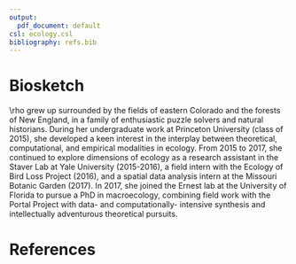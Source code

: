 ```yaml
---
output:
  pdf_document: default
csl: ecology.csl
bibliography: refs.bib
---
```


# Biosketch

\rho grew up surrounded by the fields of eastern Colorado and the forests of New England, in a family of enthusiastic puzzle solvers and natural historians. During her undergraduate work at Princeton University (class of 2015), she developed a keen interest in the interplay between theoretical, computational, and empirical modalities in ecology. From 2015 to 2017, she continued to explore dimensions of ecology as a research assistant in the Staver Lab at Yale University (2015-2016), a field intern with the Ecology of Bird Loss Project (2016), and a spatial data analysis intern at the Missouri Botanic Garden (2017). In 2017, she joined the Ernest lab at the University of Florida to pursue a PhD in macroecology, combining field work with the Portal Project with data- and computationally- intensive synthesis and intellectually adventurous theoretical pursuits.

# References
